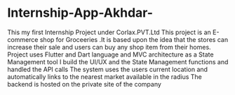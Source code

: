 # Internship-App-Akhdar-
This my first Internship Project under Corlax.PVT.Ltd
This project is an E-commerce shop for Groceeries .It is based upon the idea that the stores can increase their sale and users can buy any shop item from their homes.
Project uses Flutter and Dart language and MVC architecture as a State Management tool
I build the UI/UX and the State Management functions and handled the API calls
The system uses the users current location and automatically links to the nearest market available in the radius
The backend is hosted on the private site of the company 
